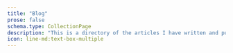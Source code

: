 ```yaml
---
title: "Blog"
prose: false
schema.type: CollectionPage
description: "This is a directory of the articles I have written and published that are sometimes updated."
icon: line-md:text-box-multiple
---
```


<PostList />
